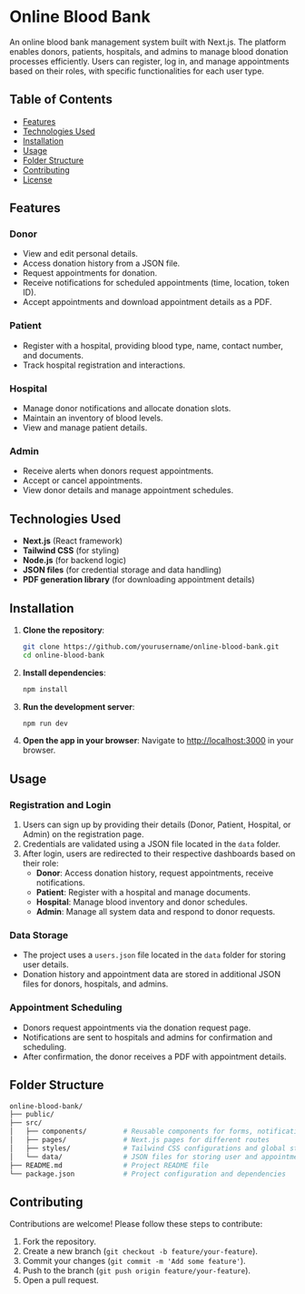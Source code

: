 # Online Blood Bank

An online blood bank management system built with Next.js. The platform enables donors, patients, hospitals, and admins to manage blood donation processes efficiently. Users can register, log in, and manage appointments based on their roles, with specific functionalities for each user type.

## Table of Contents

- [Features](#features)
- [Technologies Used](#technologies-used)
- [Installation](#installation)
- [Usage](#usage)
- [Folder Structure](#folder-structure)
- [Contributing](#contributing)
- [License](#license)

## Features

### Donor
- View and edit personal details.
- Access donation history from a JSON file.
- Request appointments for donation.
- Receive notifications for scheduled appointments (time, location, token ID).
- Accept appointments and download appointment details as a PDF.

### Patient
- Register with a hospital, providing blood type, name, contact number, and documents.
- Track hospital registration and interactions.

### Hospital
- Manage donor notifications and allocate donation slots.
- Maintain an inventory of blood levels.
- View and manage patient details.

### Admin
- Receive alerts when donors request appointments.
- Accept or cancel appointments.
- View donor details and manage appointment schedules.

## Technologies Used

- **Next.js** (React framework)
- **Tailwind CSS** (for styling)
- **Node.js** (for backend logic)
- **JSON files** (for credential storage and data handling)
- **PDF generation library** (for downloading appointment details)

## Installation

1. **Clone the repository**:
   ```bash
   git clone https://github.com/yourusername/online-blood-bank.git
   cd online-blood-bank
   ```

2. **Install dependencies**:
   ```bash
   npm install
   ```

3. **Run the development server**:
   ```bash
   npm run dev
   ```

4. **Open the app in your browser**:
   Navigate to [http://localhost:3000](http://localhost:3000) in your browser.

## Usage

### Registration and Login
1. Users can sign up by providing their details (Donor, Patient, Hospital, or Admin) on the registration page.
2. Credentials are validated using a JSON file located in the `data` folder.
3. After login, users are redirected to their respective dashboards based on their role:
   - **Donor**: Access donation history, request appointments, receive notifications.
   - **Patient**: Register with a hospital and manage documents.
   - **Hospital**: Manage blood inventory and donor schedules.
   - **Admin**: Manage all system data and respond to donor requests.

### Data Storage
- The project uses a `users.json` file located in the `data` folder for storing user details.
- Donation history and appointment data are stored in additional JSON files for donors, hospitals, and admins.

### Appointment Scheduling
- Donors request appointments via the donation request page.
- Notifications are sent to hospitals and admins for confirmation and scheduling.
- After confirmation, the donor receives a PDF with appointment details.

## Folder Structure

```bash
online-blood-bank/
├── public/
├── src/
│   ├── components/         # Reusable components for forms, notifications, etc.
│   ├── pages/              # Next.js pages for different routes
│   ├── styles/             # Tailwind CSS configurations and global styles
│   └── data/               # JSON files for storing user and appointment data
├── README.md               # Project README file
└── package.json            # Project configuration and dependencies
```

## Contributing

Contributions are welcome! Please follow these steps to contribute:
1. Fork the repository.
2. Create a new branch (`git checkout -b feature/your-feature`).
3. Commit your changes (`git commit -m 'Add some feature'`).
4. Push to the branch (`git push origin feature/your-feature`).
5. Open a pull request.

